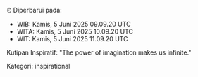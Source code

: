 ⏰ Diperbarui pada:
- WIB: Kamis, 5 Juni 2025 09.09.20 UTC
- WITA: Kamis, 5 Juni 2025 10.09.20 UTC
- WIT: Kamis, 5 Juni 2025 11.09.20 UTC

Kutipan Inspiratif:
"The power of imagination makes us infinite."


Kategori: inspirational

